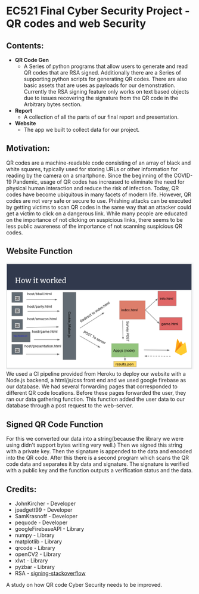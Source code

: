 # EC521 Final Cyber Security Project - QR codes and web Security
## Contents:
* **QR Code Gen**
  - A Series of python programs that allow users to generate and read QR codes that are RSA signed. Additionally there are a Series of supporting python scripts for generating QR codes. There are also basic assets that are uses as payloads for our demonstration. Currently the RSA signing feature only works on text based objects due to issues recovering the signature from the QR code in the Arbitrary bytes section.
* **Report**
  - A collection of all the parts of our final report and presentation.
* **Website**
  - The app we built to collect data for our project.

## Motivation:
QR codes are a machine-readable code consisting of an array of black and white squares, typically used for storing URLs or other information for reading by the camera on a smartphone. Since the beginning of the COVID-19 Pandemic, usage of QR codes has increased to eliminate the need for physical human interaction and reduce the risk of infection. Today, QR codes have become ubiquitous in many facets of modern life. However, QR codes are not very safe or secure to use. Phishing attacks can be executed by getting victims to scan QR codes in the same way that an attacker could get a victim to click on a dangerous link. While many people are educated on the importance of not clicking on suspicious links, there seems to be less public awareness of the importance of not scanning suspicious QR codes.
## Website Function
![image of website flow](Report/WebsiteFunction.png)
We used a CI pipeline provided from Heroku to deploy our website with a Node.js backend, a html/js/css front end and we used google firebase as our database. We had several forwarding pages that corresponded to different QR code locations. Before these pages forwarded the user, they ran our data gathering function. This function added the user data to our database through a post request to the web-server.
## Signed QR Code Function
For this we converted our data into a string(because the library we were using didn't support bytes writing very well.) Then we signed this string with a private key. Then the signature is appended to the data and encoded into the QR code. After this there is a second program which scans the QR code data and separates it by data and signature. The signature is verified with a public key and the function outputs a verification status and the data.
## Credits:
  - JohnKircher - Developer
  - jpadgett99 - Developer
  - SamKrasnoff - Developer
  - pequode - Developer
  - googleFirebaseAPI - Library
  - numpy - Library
  - matplotlib - Library
  - qrcode - Library
  - openCV2 - Library
  - xlwt - Library
  - pyzbar - Library
  - RSA -	[signing-stackoverflow](https://stackoverflow.com/questions/4232389/signing-and-verifying-data-using-pycrypto-rsa)

A study on how QR code Cyber Security needs to be improved.
